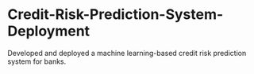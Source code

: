 # Credit-Risk-Prediction-System-Deployment
Developed and deployed a machine learning-based credit risk prediction system for banks. 
